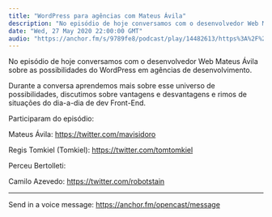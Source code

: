```yaml
---
title: "WordPress para agências com Mateus Ávila"
description: "No episódio de hoje conversamos com o desenvolvedor Web Mateus Ávila sobre as possibilidades do WordPress em agências de desenvolvimento. Durante a co..."
date: "Wed, 27 May 2020 22:00:00 GMT"
audio: "https://anchor.fm/s/9789fe8/podcast/play/14482613/https%3A%2F%2Fd3ctxlq1ktw2nl.cloudfront.net%2Fproduction%2F2020-4-29%2F77880717-48000-2-3f31d782cf52.mp3"
---
```


No episódio de hoje conversamos com o desenvolvedor Web Mateus Ávila sobre as possibilidades do WordPress em agências de desenvolvimento.  

Durante a conversa aprendemos mais sobre esse universo de possibilidades, discutimos sobre vantagens e desvantagens e rimos de situações do dia-a-dia de dev Front-End.  




Participaram do episódio:


Mateus Ávila: https://twitter.com/mavisidoro


Regis Tomkiel (Tomkiel): https://twitter.com/tomtomkiel


Perceu Bertolleti:   

Camilo Azevedo: https://twitter.com/robotstain



--- 

Send in a voice message: https://anchor.fm/opencast/message